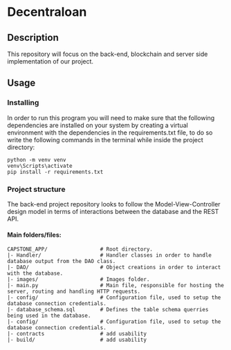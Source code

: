 # Decentraloan

## Description

This repository will focus on the back-end, blockchain and server side implementation of our project. 

## Usage

### Installing

In order to run this program you will need to make sure that the following dependencies are installed on your system by creating a virtual environment with the dependencies in the requirements.txt file, to do so write the following commands in the terminal while inside the project directory:

```
python -m venv venv
venv\Scripts\activate
pip install -r requirements.txt
```

### Project structure

The back-end project repository looks to follow the Model-View-Controller design model in terms of interactions between the database and the REST API. 

#### Main folders/files: 
```
CAPSTONE_APP/                 # Root directory.
|- Handler/                   # Handler classes in order to handle database output from the DAO class.
|- DAO/                       # Object creations in order to interact with the database.
|- images/                    # Images folder.
|- main.py                    # Main file, responsible for hosting the server, routing and handling HTTP requests.
|- config/                    # Configuration file, used to setup the database connection credentials.
|- database_schema.sql        # Defines the table schema querries being used in the database.
|- config/                    # Configuration file, used to setup the database connection credentials.
|- contracts                  # add usability
|- build/                     # add usability
```

